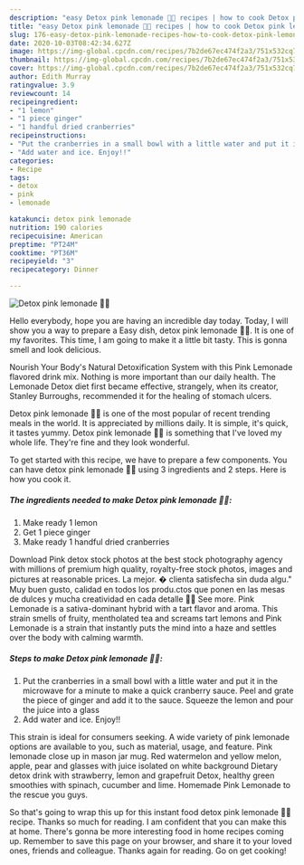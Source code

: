 ```yaml
---
description: "easy Detox pink lemonade 👌🏻 recipes | how to cook Detox pink lemonade 👌🏻"
title: "easy Detox pink lemonade 👌🏻 recipes | how to cook Detox pink lemonade 👌🏻"
slug: 176-easy-detox-pink-lemonade-recipes-how-to-cook-detox-pink-lemonade
date: 2020-10-03T08:42:34.627Z
image: https://img-global.cpcdn.com/recipes/7b2de67ec474f2a3/751x532cq70/detox-pink-lemonade-👌🏻-recipe-main-photo.jpg
thumbnail: https://img-global.cpcdn.com/recipes/7b2de67ec474f2a3/751x532cq70/detox-pink-lemonade-👌🏻-recipe-main-photo.jpg
cover: https://img-global.cpcdn.com/recipes/7b2de67ec474f2a3/751x532cq70/detox-pink-lemonade-👌🏻-recipe-main-photo.jpg
author: Edith Murray
ratingvalue: 3.9
reviewcount: 14
recipeingredient:
- "1 lemon"
- "1 piece ginger"
- "1 handful dried cranberries"
recipeinstructions:
- "Put the cranberries in a small bowl with a little water and put it in the microwave for a minute to make a quick cranberry sauce. Peel and grate the piece of ginger and add it to the sauce. Squeeze the lemon and pour the juice into a glass"
- "Add water and ice. Enjoy!!"
categories:
- Recipe
tags:
- detox
- pink
- lemonade

katakunci: detox pink lemonade 
nutrition: 190 calories
recipecuisine: American
preptime: "PT24M"
cooktime: "PT36M"
recipeyield: "3"
recipecategory: Dinner

---
```



![Detox pink lemonade 👌🏻](https://img-global.cpcdn.com/recipes/7b2de67ec474f2a3/751x532cq70/detox-pink-lemonade-👌🏻-recipe-main-photo.jpg)

Hello everybody, hope you are having an incredible day today. Today, I will show you a way to prepare a Easy dish, detox pink lemonade 👌🏻. It is one of my favorites. This time, I am going to make it a little bit tasty. This is gonna smell and look delicious.

Nourish Your Body&#39;s Natural Detoxification System with this Pink Lemonade flavored drink mix. Nothing is more important than our daily health. The Lemonade Detox diet first became effective, strangely, when its creator, Stanley Burroughs, recommended it for the healing of stomach ulcers.

Detox pink lemonade 👌🏻 is one of the most popular of recent trending meals in the world. It is appreciated by millions daily. It is simple, it's quick, it tastes yummy. Detox pink lemonade 👌🏻 is something that I've loved my whole life. They're fine and they look wonderful.


To get started with this recipe, we have to prepare a few components. You can have detox pink lemonade 👌🏻 using 3 ingredients and 2 steps. Here is how you cook it.

<!--inarticleads1-->

##### The ingredients needed to make Detox pink lemonade 👌🏻:

1. Make ready 1 lemon
1. Get 1 piece ginger
1. Make ready 1 handful dried cranberries


Download Pink detox stock photos at the best stock photography agency with millions of premium high quality, royalty-free stock photos, images and pictures at reasonable prices. La mejor. � clienta satisfecha sin duda algu.&#34; Muy buen gusto, calidad en todos los produ.ctos que ponen en las mesas de dulces y mucha creatividad en cada detalle 👌🏻 See more. Pink Lemonade is a sativa-dominant hybrid with a tart flavor and aroma. This strain smells of fruity, mentholated tea and screams tart lemons and Pink Lemonade is a strain that instantly puts the mind into a haze and settles over the body with calming warmth. 

<!--inarticleads2-->

##### Steps to make Detox pink lemonade 👌🏻:

1. Put the cranberries in a small bowl with a little water and put it in the microwave for a minute to make a quick cranberry sauce. Peel and grate the piece of ginger and add it to the sauce. Squeeze the lemon and pour the juice into a glass
1. Add water and ice. Enjoy!!


This strain is ideal for consumers seeking. A wide variety of pink lemonade options are available to you, such as material, usage, and feature. Pink lemonade close up in mason jar mug. Red watermelon and yellow melon, apple, pear and glasses with juice isolated on white background Dietary detox drink with strawberry, lemon and grapefruit Detox, healthy green smoothies with spinach, cucumber and lime. Homemade Pink Lemonade to the rescue you guys. 

So that's going to wrap this up for this instant food detox pink lemonade 👌🏻 recipe. Thanks so much for reading. I am confident that you can make this at home. There's gonna be more interesting food in home recipes coming up. Remember to save this page on your browser, and share it to your loved ones, friends and colleague. Thanks again for reading. Go on get cooking!
